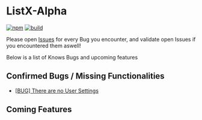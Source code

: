 # ListX-Alpha
[![npm](https://img.shields.io/npm/v/listx.svg?style=plastic)]() [![build](https://img.shields.io/badge/build-passing-green.svg?style=plastic)]()

Please open [Issues](https://github.com/lucakiebel/ListX-Alpha/issues/new) for every Bug you encounter, and validate open Issues if you encountered them aswell! 

Below is a list of Knows Bugs and upcoming features

## Confirmed Bugs / Missing Functionalities
* [[BUG] There are no User Settings](https://github.com/lucakiebel/ListX-Alpha/issues/1)

## Coming Features


